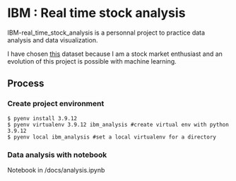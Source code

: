 # IBM : Real time stock analysis

IBM-real_time_stock_analysis is a personnal project to practice data analysis and data visualization.

I have chosen [this](https://www.kaggle.com/datasets/bhanuprasanna527/stock-market-prediction) dataset because I am a stock market enthusiast and an evolution of this project is possible with machine learning.

## Process

### Create project environment

```shell
$ pyenv install 3.9.12
$ pyenv virtualenv 3.9.12 ibm_analysis #create virtual env with python 3.9.12
$ pyenv local ibm_analysis #set a local virtualenv for a directory
```

### Data analysis with notebook

Notebook in /docs/analysis.ipynb